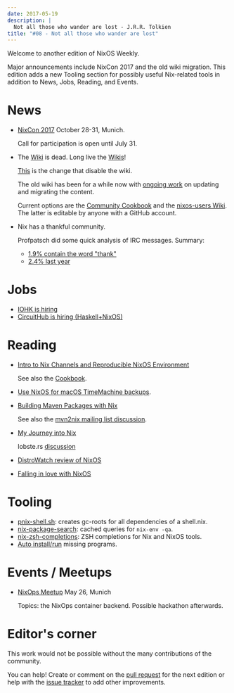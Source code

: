 ```yaml
---
date: 2017-05-19
description: |
  Not all those who wander are lost - J.R.R. Tolkien
title: "#08 - Not all those who wander are lost"
---
```


Welcome to another edition of NixOS Weekly.

Major announcements include NixCon 2017 and the old wiki migration. This
edition adds a new Tooling section for possibly useful Nix-related tools
in addition to News, Jobs, Reading, and Events.

# News

-   [NixCon 2017](http://nixcon2017.org/) October 28-31, Munich.

    Call for participation is open until July 31.

-   The [Wiki](https://nixos.org/nixos/wiki.html) is dead. Long live the
    [Wikis](https://github.com/nixos-users/wiki/wiki)!

    [This](https://github.com/NixOS/nixos-org-configurations/pull/30) is
    the change that disable the wiki.

    The old wiki has been for a while now with [ongoing
    work](https://github.com/NixOS/nixpkgs/milestone/8) on updating and
    migrating the content.

    Current options are the [Community
    Cookbook](https://nix-cookbook.readthedocs.io/en/latest/index.html)
    and the [nixos-users
    Wiki](https://github.com/nixos-users/wiki/wiki). The latter is
    editable by anyone with a GitHub account.

-   Nix has a thankful community.

    Profpatsch did some quick analysis of IRC messages. Summary:

    -   [1.9% contain the word
        \"thank\"](https://twitter.com/Profpatsch/status/862303014601846784)
    -   [2.4% last
        year](https://twitter.com/grhmc/status/862304182002479105)

# Jobs

-   [IOHK is hiring](https://iohk.io/careers/#fk06gld)
-   [CircuitHub is hiring
    (Haskell+NixOS)](https://circuithub.com/careers/haskellers#block-27f97af4532dee9c4127)

# Reading

-   [Intro to Nix Channels and Reproducible NixOS
    Environment](http://matrix.ai/2017/03/13/intro-to-nix-channels-and-reproducible-nixos-environment/)

    See also the
    [Cookbook](http://nix-cookbook.readthedocs.io/en/latest/faq.html#how-to-pin-nixpkgs-to-a-specific-commit-branch).

-   [Use NixOS for macOS TimeMachine
    backups](http://grahamc.com/blog/timemachine-backups-linux-nixos).

-   [Building Maven Packages with
    Nix](https://ww.telent.net/2017/5/10/building_maven_packages_with_nix)

    See also the [mvn2nix mailing list
    discussion](https://mailman.science.uu.nl/pipermail/nix-dev/2017-May/023677.html).

-   [My Journey into
    Nix](https://adelbertc.github.io/posts/2017-04-03-nix-journey.html)

    lobste.rs
    [discussion](https://lobste.rs/s/nw8luo/my_journey_into_nix)

-   [DistroWatch review of
    NixOS](https://distrowatch.com/weekly.php?issue=20170515)

-   [Falling in love with
    NixOS](https://medium.com/@GauthierPLM/falling-in-love-with-nixos-36db4e50171e)

# Tooling

-   [pnix-shell.sh](https://gist.github.com/aherrmann/51b56283f9ed5853747908fbab907316):
    creates gc-roots for all dependencies of a shell.nix.
-   [nix-package-search](https://gist.github.com/olejorgenb/0c3bafa3c7b63d1a2f83ee13582de7b9/):
    cached queries for `nix-env -qa`.
-   [nix-zsh-completions](https://github.com/spwhitt/nix-zsh-completions):
    ZSH completions for Nix and NixOS tools.
-   [Auto
    install/run](https://mailman.science.uu.nl/pipermail/nix-dev/2017-May/023569.html)
    missing programs.

# Events / Meetups

-   [NixOps
    Meetup](https://www.meetup.com/Munich-NixOS-Meetup/events/239835348/)
    May 26, Munich

    Topics: the NixOps container backend. Possible hackathon afterwards.

# Editor\'s corner

This work would not be possible without the many contributions of the
community.

You can help! Create or comment on the [pull
request](https://github.com/NixOS/nixos-weekly/pulls) for the next
edition or help with the [issue
tracker](https://github.com/NixOS/nixos-weekly/issues) to add other
improvements.

